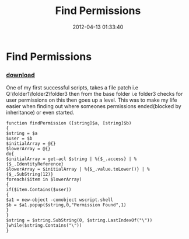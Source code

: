 ﻿---
pid:            3352
parent:         0
children:       
poster:         Daniel Jeyes
title:          Find Permissions
date:           2012-04-13 01:33:40
description:    One of my first successful scripts, takes a file patch i.e Q:\folder1\folder2\folder3 then from the base folder i.e folder3 checks for user permissions on this then goes up a level. This was to make my life easier when finding out where someones permissions ended(blocked by inheritance) or even started.
format:         posh
---

# Find Permissions

### [download](3352.ps1)  

One of my first successful scripts, takes a file patch i.e Q:\folder1\folder2\folder3 then from the base folder i.e folder3 checks for user permissions on this then goes up a level. This was to make my life easier when finding out where someones permissions ended(blocked by inheritance) or even started.

```posh
function findPermission ([string]$a, [string]$b)
{
$string = $a
$user = $b
$initialArray = @{}
$lowerArray = @{}
do{
$initialArray = get-acl $string | %{$_.access} | %{$_.IdentityReference}
$lowerArray = $initialArray | %{$_.value.toLower()} | %{$_.SubString(12)}
foreach($item in $lowerArray)
{
if($item.Contains($user))
{
$a1 = new-object -comobject wscript.shell
$b = $a1.popup($string,0,"Permission Found",1)
}
}
$string = $string.SubString(0, $string.LastIndexOf("\"))
}while($string.Contains("\"))
}

```
